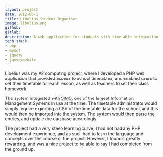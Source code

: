 ```yaml
---
layout: project
date: 2012-06-1
title: Libelius Student Organiser
image: libelius.png
github:
gitlab:
description: A web application for students with timetable integration and the ability to set homework.
tech_stack:
- php
- mysql
- jquery
- jquerymobile
---
```

Libelius was my A2 computing project, where I developed a PHP web application that provided access to school timetables, and enabled users to set their timetable for each lesson, as well as teachers to set their class homework.

The system integrated with [SIMS](http://capita-sims.co.uk), one of the largest Information Management Systems in use at the time. The timetable administrator would simply require exporting a CSV of the timetable data for the school, and this would then be imported into the system. The system would then parse the entries, and update the database accordingly.

The project had a very steep learning curve; I had not had any PHP development experience, and as such had to learn the language and concepts over the course of the project. However, I found it greatly rewarding, and was a nice project to be able to say I had completed from the ground up.

<!--
I developed the whole system <span style="color:red">from the ground up</span> without using any PHP framework or libraries to do the work for me so I would be able to learn the whole stack.

<span style="color:red">At the time, I decided that learning jQuery would be more effective than learning JavaScript on top of learning PHP.</span>

While working on the project, I had a number of my friends actively using the system, as they found that the ability to use the application from their phone was very useful, although there was not a friendly way of using it on the small screen. Therefore, outside of the project <span style="color:red">guidelines</span> I created a mobile layout using jQuery Mobile, providing users with the ability to see their timetable in a mobile layout, as well as interact with the homework diary features.

- own stack
- cross platform
- timetable
- SIMS
-->
